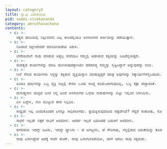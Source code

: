 ```yaml
---
layout: category2
title: ಸ್ವಾಮಿ ವಿವೇಕಾನಂದ
pid: swami-vivekananda
category: amruthavachana
contents:
  - c: >- 
     ಸತ್ಯದ ಹಾದಿಯಲ್ಲಿ ನಿಲ್ಲುವವನು ಎಲ್ಲ ಕಾಲದಲ್ಲಿಯೂ ಅಳಿಸಲಾಗದ ಕೀರ್ತಿಯನ್ನು ಪಡೆಯುತ್ತಾನೆ.
  - c: >- 
     ನಿಜವಾದ ಶಿಕ್ಷಣವೆಂದರೆ ಮಾನವೀಯತೆಯ ವಿಕಾಸ.
  - c: >- 
     ಬೇರೆಯವರಿಗೆ ನಾವು ಮಾಡುವ ಅತ್ಯಲ್ಪ ಸೇವೆಯೂ ನಮ್ಮಲ್ಲಿ ಅಡಗಿರುವ ಶಕ್ತಿಯನ್ನು ಬಡಿದೆಬ್ಬಿಸುತ್ತದೆ.
  - c: >- 
     ಮಹತ್ವದ ಕಾರ್ಯಗಳನ್ನು ಮಾಡಿ ಮುಗಿಸುವುದಕ್ಕಾಗಿಯೇ ಪರಮಾತ್ಮ ನಮ್ಮನ್ನು ಸೃಷ್ಟಿಸಿದ್ದಾನೆ ಅನ್ನುವುದನ್ನು ನಂಬಿ.
  - c: >- 
     ನೀನೆ ಸೆಗುವ ಕಾರ್ಯಗಳು ನಿನ್ನನ್ನು ಶಕ್ತಿಶಾಲಿ ವ್ಯಕ್ತಿಯನ್ನಾಗಿ ಮಾಡುತ್ತಿದ್ದರೆ ಮಾತ್ರ ಅವುಗಳನ್ನು ಸತ್ಕಾರ್ಯಗಳೆನ್ನಬಹುದು. 
  - c: >- 
     ಹಿಂದೂ ಧರ್ಮವನ್ನು ಒಬ್ಬ ವ್ಯಕ್ತಿ ಬಿಟ್ಟಲ್ಲಿ ಕೇವಲ ಒಂದು ಸಂಖ್ಯೆ ಕಡಿಮೆಯಾಗುವುದಿಲ್ಲ, ಒಬ್ಬ ಶತ್ರು ಹೆಚ್ಚಾದಂತೆ.
  - c: >- 
     ಮನುಷ್ಯನಾಗಿ ಹುಟ್ಟಿದ ಬಳಿಕ ನಿನ್ನ ಹಿಂದೆ ಅಳಿಸಲಾಗದ ಒಳ್ಳೆಯ ಗುರುತುಗಳನ್ನು ಬಿಟ್ಟು ಇಲ್ಲಿಂದ ನಿರ್ಗಮಿಸು.
  - c: >- 
     ಏಳಿ ಏದ್ದೇಳಿ, ಗುರಿ ಮುಟ್ಟುವ ತನಕ ನಿಲ್ಲದಿರಿ.
  - c: >- 
     ಸಾಧ್ಯವೇ ಇಲ್ಲ ಎಂದುಕೊಂಡರೆ ಏನನ್ನೂ ಸಾಧಿಸಲಾಗದು. ಪ್ರಯತ್ನಿಸುವುದರಿಂದ ನಷ್ಟವೇನಿದೆ? ಗೆದ್ದರೆ ಸಂತೋಷ, ಸೋತರೆ ಅನುಭವ.
  - c: >- 
     ಸಾಧನೆ ಇಲ್ಲದೇ ಸತ್ತರೆ ಸಾವಿಗೆ ಅವಮಾನ. ಆದರ್ಶ ಇಲ್ಲದೆ ಬದುಕಿದರೆ ಬದುಕಿಗೆ ಅವಮಾನ.
  - c: >- 
     ಹಗಲಿರುಳು ಇದನ್ನೇ ಜಪಿಸು, ಇದನ್ನೇ ಧ್ಯಾನಿಸು - ಹೆ ಜಗಜ್ಜನನಿ, ಹೆ ಗೌರಿನಾಥ, ನನ್ನಲ್ಲಿರುವ ಬಿರುತೆಯನ್ನು ತೊಡೆದುಹಾಕು , ನನ್ನಲ್ಲಿ ಧಿರ್ಯವನ್ನು ತಿಂಬಿಸು, ನನ್ನನ್ನು ಓರ್ವ ಪುರುಷ ಪುಂಗವ ನ್ನಾಗಿ ಮಾಡು.
  - c: >- 
     ನಾವು ಏನಾಗಿದ್ದೇವೆ ಅದಕ್ಕೆ ನಾವೇ ಹೊಣೆ. ನಾವು ಏನಾಗಬೇಕಿದೆಯೋ, ಹಾಗೆ ಆಗಲು ನಾವು ಸಕ್ಷಮರು.
---
```

